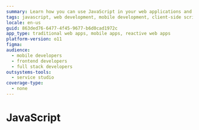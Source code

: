 ```yaml
---
summary: Learn how you can use JavaScript in your web applications and mobile apps.
tags: javascript, web development, mobile development, client-side scripting, web applications
locale: en-us
guid: 863ded76-6477-4f45-9677-b6d0cad1972c
app_type: traditional web apps, mobile apps, reactive web apps
platform-version: o11
figma:
audience:
  - mobile developers
  - frontend developers
  - full stack developers
outsystems-tools:
  - service studio
coverage-type:
  - none
---
```


# JavaScript
